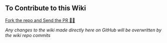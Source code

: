 ## To Contribute to this Wiki
[Fork the repo and Send the PR 🚀🚀 ](https://github.com/windows-toolkit/WindowsCommunityToolkit-wiki)

_Any changes to the wiki made directly here on GitHub will be overwritten by the wiki repo commits_